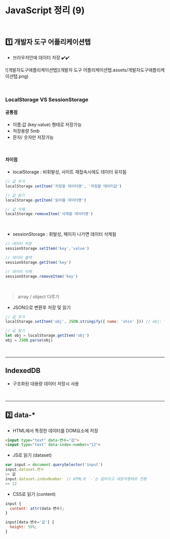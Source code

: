 # JavaScript 정리 (9)

​    

## 1️⃣ 개발자 도구 어플리케이션탭

- 브라우저안에 데이터 저장 ✔️✔️

![개발자도구애플리케이션탭](개발자 도구 어플리케이션탭.assets/개발자도구애플리케이션탭.png)

​    

### LocalStorage VS SessionStorage 

#### 공통점

- 이름:값 (key:value) 형태로 저장가능
- 저장용량 5mb
- 문자/ 숫자만 저장가능

​    

#### 차이점

- localStorage : 비휘발성, 사이트 재접속시에도 데이터 유지됨

```js
// 값 추가
localStorage.setItem('저장할 데이터명', '저장할 데이터값')

// 값 읽기
localStorage.getItem('읽어올 데이터명')

// 값 삭제
localStorage.removeItem('삭제할 데이터명')
```

​    

- sessionStorage : 휘발성, 페이지 나가면 데이터 삭제됨

```js
// 데이터 저장
sessionStorage.setItem('key','value')

// 데이터 출력
sessionStorage.getItem('key')

// 데이터 삭제
sessionStorage.removeItem('key')
```

​    

> array / object 다루기

- JSON으로 변환후 저장 및 읽기

```js
// 값 추가
localStorage.setItem('obj', JSON.stringify({ name: 'shin' })) // obj: "{"name": "shin"}"

// 값 읽기
let obj = localStorage.getItem('obj')
obj = JSON.parse(obj)
```

​    

---

## IndexedDB 

- 구조화된 대용량 데이터 저장시 사용

​    

---

## 2️⃣ data-*

- HTML에서 특정한 데이터를 DOM요소에 저장

```html
<input type="text" data-변수="값">
<input type="text" data-index-number="12">
```



- JS로 읽기 (dataset)

```js
var input = document.querySelector('input')
input.dataset.변수
>> 값
input.dataset.indexNumber  // HTML의 `-`는 없어지고 대문자형태로 전환
>> 12
```



- CSS로 읽기 (content)

```js
input {
  content: attr(data-변수);
}

input[data-변수='값'] {
  height: 50%;
}
```


